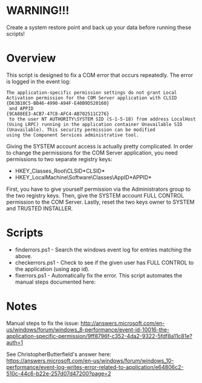 # WARNING!!!

Create a system restore point and back up your data before running these scripts!

# Overview

This script is designed to fix a COM error that occurs repeatedly. The error is logged in the event log:

    The application-specific permission settings do not grant Local Activation permission for the COM Server application with CLSID
    {D63B10C5-BB46-4990-A94F-E40B9D520160}
     and APPID
    {9CA88EE3-ACB7-47C8-AFC4-AB702511C276}
     to the user NT AUTHORITY\SYSTEM SID (S-1-5-18) from address LocalHost (Using LRPC) running in the application container Unavailable SID (Unavailable). This security permission can be modified
    using the Component Services administrative tool.

Giving the SYSTEM account access is actually pretty complicated. In order to change the permissions for the COM Server application, you need permissions to two separate registry keys:

 - HKEY_Classes_Root\CLSID\*CLSID*
 - HKEY_LocalMachine\Software\Classes\AppID\*APPID*

First, you have to give yourself permission via the Administrators group to the two registry keys. Then, give the SYSTEM account FULL CONTROL permission to the COM Server. Lastly, reset the two keys owner to SYSTEM and TRUSTED INSTALLER.
    
# Scripts

 - finderrors.ps1 - Search the windows event log for entries matching the above.
 - checkerrors.ps1 - Check to see if the given user has FULL CONTROL to the application (using app id).
 - fixerrors.ps1 - Automatically fix the error. This script automates the manual steps documented here:

# Notes

Manual steps to fix the issue:
http://answers.microsoft.com/en-us/windows/forum/windows_8-performance/event-id-10016-the-application-specific-permission/9ff8796f-c352-4da2-9322-5fdf8a11c81e?auth=1

See ChristopherButterfield's answer here: 
https://answers.microsoft.com/en-us/windows/forum/windows_10-performance/event-log-writes-error-related-to-application/e64806c2-510c-44c6-b22e-257d07d47200?page=2

